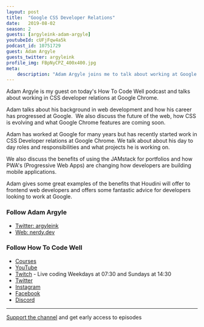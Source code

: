 ```yaml
---
layout: post
title:  "Google CSS Developer Relations"
date:   2019-08-02
season: 2
guests: [argyleink-adam-argyle]
youtubeId: cUFjFqw4a5k
podcast_id: 10751729
guest: Adam Argyle
guests_twitter: argyleink
profile_img: FBpNyCPZ_400x400.jpg
meta:
    description: "Adam Argyle joins me to talk about working at Google and CSS Developer Relations in today's How To Code Well podcast"
---
```


Adam Argyle is my guest on today's How To Code Well podcast and talks about working in CSS developer relations at Google Chrome.

Adam talks about his background in web development and how his career has progressed at Google.  We also discuss the future of the web, how CSS is evolving and what Google Chrome features are coming soon.

Adam has worked at Google for many years but has recently started work in CSS Developer relations at Google Chrome. We talk about about his day to day roles and responsibilities and what projects he is working on.

We also discuss the benefits of using the JAMstack for portfolios and how PWA's (Progressive Web Apps) are changing how developers are building mobile applications. 

Adam gives some great examples of the benefits that Houdini will offer to frontend web developers and offers some fantastic advice for developers looking to work at Google.


### Follow Adam Argyle
- [Twitter: argyleink](https://twitter.com/argyleink)
- [Web: nerdy.dev](https://nerdy.dev)

### Follow How To Code Well
- [Courses](http://howtocodewell.net)
- [YouTube](http://youtube.com/howtocodewell)
- [Twitch](http://twitch.tv/howtocodewell) - Live coding Weekdays at 07:30 and Sundays at 14:30
- [Twitter](https://twitter.com/howtocodewell)
- [Instagram](http://instagram.com/howtocodewell/)
- [Facebook](http://facebook.com/howtocodewell/)
- [Discord](http://howtocodewell.net/discord)

-------------------------------

[Support the channel](https://www.patreon.com/howToCodeWell) and get early access to episodes
